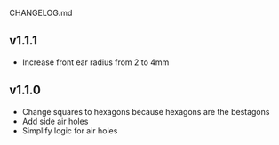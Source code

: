 CHANGELOG.md

## v1.1.1
- Increase front ear radius from 2 to 4mm

## v1.1.0
- Change squares to hexagons because hexagons are the bestagons
- Add side air holes
- Simplify logic for air holes

